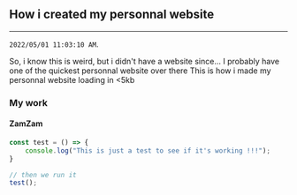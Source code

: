 ## How i created my personnal website
-----------
`2022/05/01 11:03:10 AM`.

So, i know this is weird, but i didn't have a website since...
I probably have one of the quickest personnal website over there
This is how i made my personnal website loading in <5kb

### My work
#### ZamZam
```javascript
const test = () => {
    console.log("This is just a test to see if it's working !!!");
}

// then we run it
test();
```

<script
    src="https://utteranc.es/client.js"
    repo="sanix-darker/sanixdk.xyz"
    issue-term="how-i-ceated-my-personnal-website"
    theme="github-dark"
    crossorigin="anonymous"
    async
></script>
